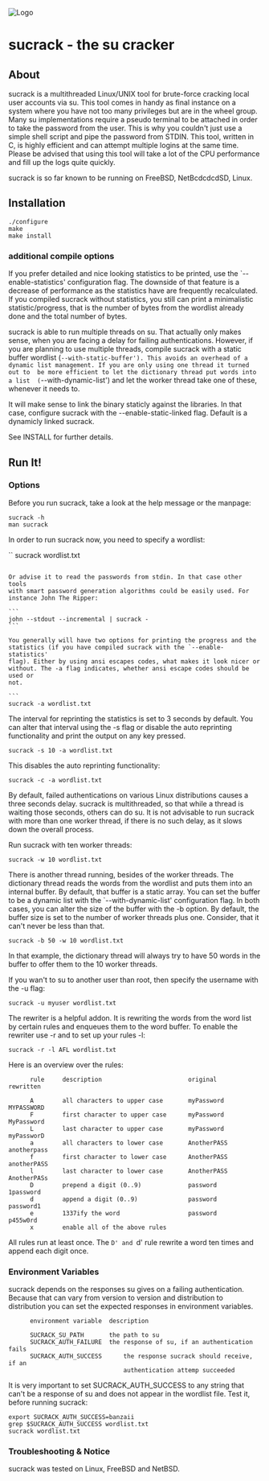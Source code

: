 ![Logo](http://leidecker.info/common/images/sucrack.png)

# sucrack - the su cracker

## About

sucrack is a multithreaded Linux/UNIX tool for brute-force cracking local user accounts via su. This tool comes in handy as final instance on a system where you have not too many privileges but are in the wheel group. 
Many su implementations require a pseudo terminal to be attached in order to take the password from the user. This is why you couldn't just use a simple shell script and pipe the password from STDIN. 
This tool, written in C, is highly efficient and can attempt multiple logins at the same time. Please be advised that using this tool will take a lot of the CPU performance and fill up the logs quite quickly. 

sucrack is so far known to be running on FreeBSD, NetBcdcdcdSD, Linux.
 
 ## Installation

```
./configure
make
make install
```

### additional compile options
       
If you prefer detailed and nice looking statistics to be printed, use the
`--enable-statistics' configuration flag. The downside of that feature is a 
decrease of performance as the statistics have are frequently recalculated. 
If you compiled sucrack without statistics, you still can print a 
minimalistic statistic/progress, that is the number of bytes from the 
wordlist already done and the total number of bytes.

sucrack is able to run multiple threads on su. That actually only makes 
sense, when you are facing a delay for failing authentications. However, 
if you are planning to use multiple threads, compile sucrack with a static 
buffer wordlist (`--with-static-buffer'). This avoids an overhead of a 
dynamic list management. If you are only using one thread it turned out to 
be more efficient to let the dictionary thread put words into a list 
(`--with-dynamic-list') and let the worker thread take one of these, 
whenever it needs to.

It will make sense to link the binary staticly against the libraries. In 
that case, configure sucrack with the --enable-static-linked flag. Default 
is a dynamicly linked sucrack.

See INSTALL for further details.
 
## Run It!

### Options

Before you run sucrack, take a look at the help message or the manpage:

```
sucrack -h
man sucrack
```

In order to run sucrack now, you need to specify a wordlist:

``
sucrack wordlist.txt
````    

Or advise it to read the passwords from stdin. In that case other tools
with smart password generation algorithms could be easily used. For 
instance John The Ripper:

```
john --stdout --incremental | sucrack -
```

You generally will have two options for printing the progress and the
statistics (if you have compiled sucrack with the `--enable-statistics' 
flag). Either by using ansi escapes codes, what makes it look nicer or 
without. The -a flag indicates, whether ansi escape codes should be used or 
not.
   
```
sucrack -a wordlist.txt
````

The interval for reprinting the statistics is set to 3 seconds by default.
You can alter that interval using the -s flag or disable the auto 
reprinting functionality and print the output on any key pressed.

```
sucrack -s 10 -a wordlist.txt
```

This disables the auto reprinting functionality:

```
sucrack -c -a wordlist.txt
```

By default, failed authentications on various Linux distributions causes a 
three seconds delay. sucrack is multithreaded, so that while a thread is 
waiting those seconds, others can do su. It is not advisable to run sucrack 
with more than one worker thread, if there is no such delay, as it slows 
down the overall process.

Run sucrack with ten worker threads:

```
sucrack -w 10 wordlist.txt
```

There is another thread running, besides of the worker threads. The 
dictionary thread reads the words from the wordlist and puts them into
an internal buffer. By default, that buffer is a static array.
You can set the buffer to be a dynamic list with the `--with-dynamic-list'
configuration flag. In both cases, you can alter the size of the buffer 
with the -b option. By default, the buffer size is set to the number of 
worker threads plus one. Consider, that it can't never be less than that.

```
sucrack -b 50 -w 10 wordlist.txt
```

In that example, the dictionary thread will always try to have 50 words
in the buffer to offer them to the 10 worker threads.

If you wan't to su to another user than root, then specify the username
with the -u flag:

```
sucrack -u myuser wordlist.txt
```

The rewriter is a helpful addon. It is rewriting the words from the word
list by certain rules and enqueues them to the word buffer. To enable
the rewriter use -r and to set up your rules -l:

```
sucrack -r -l AFL wordlist.txt
```

Here is an overview over the rules:

```
      rule     description                        original     rewritten
     
      A        all characters to upper case       myPassword   MYPASSWORD
      F        first character to upper case      myPassword   MyPassword
      L        last character to upper case       myPassword   myPassworD
      a        all characters to lower case       AnotherPASS  anotherpass
      f        first character to lower case      AnotherPASS  anotherPASS
      l        last character to lower case       AnotherPASS  AnotherPASs  
      D        prepend a digit (0..9)             password     1password
      d        append a digit (0..9)              password     password1
      e        1337ify the word                   password     p455w0rd
      x        enable all of the above rules
```

All rules run at least once. The `D' and `d' rule rewrite a word ten times 
and append each digit once.

### Environment Variables

sucrack depends on the responses su gives on a failing authentication.
Because that can vary from version to version and distribution to 
distribution you can set the expected responses in environment variables.

```
      environment variable	description

      SUCRACK_SU_PATH		the path to su
      SUCRACK_AUTH_FAILURE	the response of su, if an authentication fails
      SUCRACK_AUTH_SUCCESS      the response sucrack should receive, if an
                                authentication attemp succeeded
```

It is very important to set SUCRACK_AUTH_SUCCESS to any string that can't
be a response of su and does not appear in the wordlist file. Test it, 
before running sucrack:

```
export SUCRACK_AUTH_SUCCESS=banzaii  
grep $SUCRACK_AUTH_SUCCESS wordlist.txt
sucrack wordlist.txt
```

### Troubleshooting & Notice
 
sucrack was tested on Linux, FreeBSD and NetBSD.
